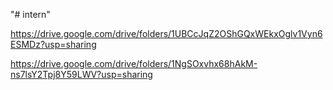 "# intern" 


https://drive.google.com/drive/folders/1UBCcJqZ2OShGQxWEkxOglv1Vyn6ESMDz?usp=sharing


https://drive.google.com/drive/folders/1NgSOxvhx68hAkM-ns7lsY2Tpj8Y59LWV?usp=sharing

